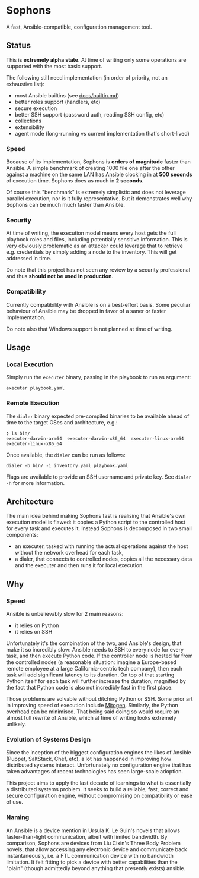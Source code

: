 # Sophons

A fast, Ansible-compatible, configuration management tool.

## Status

This is **extremely alpha state**. At time of writing only some operations are
supported with the most basic support.

The following still need implementation (in order of priority, not an exhaustive
list):
  * most Ansible builtins (see [docs/builtin.md](docs/builtin.md))
  * better roles support (handlers, etc)
  * secure execution
  * better SSH support (password auth, reading SSH config, etc)
  * collections
  * extensibility
  * agent mode (long-running vs current implementation that's short-lived)

### Speed

Because of its implementation, Sophons is **orders of magnitude** faster than
Ansible. A simple benchmark of creating 1000 file one after the other against a
machine on the same LAN has Ansible clocking in at **500 seconds** of execution
time. Sophons does as much in **2 seconds**.

Of course this "benchmark" is extremely simplistic and does not leverage
parallel execution, nor is it fully representative. But it demonstrates well why
Sophons can be much much faster than Ansible.

### Security

At time of writing, the execution model means every host gets the full playbook
roles and files, including potentially sensitive information. This is very
obviously problematic as an attacker could leverage that to retrieve e.g.
credentials by simply adding a node to the inventory. This will get addressed in
time.

Do note that this project has not seen any review by a security professional and
thus **should not be used in production**.

### Compatibility

Currently compatibility with Ansible is on a best-effort basis. Some peculiar
behaviour of Ansible may be dropped in favor of a saner or faster
implementation.

Do note also that Windows support is not planned at time of writing.

## Usage

### Local Execution

Simply run the `executer` binary, passing in the playbook to run as argument:

```shell
executer playbook.yaml
```

### Remote Execution

The `dialer` binary expected pre-compiled binaries to be available ahead of time
to the target OSes and architecture, e.g.:

```shell
❯ ls bin/
executer-darwin-arm64  executer-darwin-x86_64  executer-linux-arm64  executer-linux-x86_64
```

Once available, the `dialer` can be run as follows:

```shell
dialer -b bin/ -i inventory.yaml playbook.yaml
```

Flags are available to provide an SSH username and private key. See `dialer -h`
for more information.

## Architecture

The main idea behind making Sophons fast is realising that Ansible's own
execution model is flawed: it copies a Python script to the controlled host for
every task and executes it. Instead Sophons is decomposed in two small
components:
* an executer, tasked with running the actual operations against the host
  without the network overhead for each task,
* a dialer, that connects to controlled nodes, copies all the necessary data and
  the executer and then runs it for local execution.

## Why

### Speed

Ansible is unbelievably slow for 2 main reasons:
* it relies on Python
* it relies on SSH

Unfortunately it's the combination of the two, and Ansible's design, that make
it so incredibly slow: Ansible needs to SSH to every node for every task,
and then execute Python code. If the controller node is hosted far from the
controlled nodes (a reasonable situation: imagine a Europe-based remote employee
at a large California-centric tech company), then each task will add significant
latency to its duration. On top of that starting Python itself for each task
will further increase the duration, magnified by the fact that Python code is
also not incredibly fast in the first place.

Those problems are solvable without ditching Python or SSH. Some prior art in
improving speed of execution include
[Mitogen](https://mitogen.networkgenomics.com/ansible_detailed.html). Similarly,
the Python overhead can be minimised. That being said doing so would require an
almost full rewrite of Ansible, which at time of writing looks extremely
unlikely.

### Evolution of Systems Design

Since the inception of the biggest configuration engines the likes of Ansible
(Puppet, SaltStack, Chef, etc), a lot has happened in improving how distributed
systems interact. Unfortunately no configuration engine that has taken
advantages of recent technologies has seen large-scale adoption.

This project aims to apply the last decade of learnings to what is essentially a
distributed systems problem. It seeks to build a reliable, fast, correct and
secure configuration engine, without compromising on compatibility or ease of
use.

### Naming

An Ansible is a device mention in Ursula K. Le Guin's novels that allows
faster-than-light communication, albeit with limited bandwidth. By comparison,
Sophons are devices from Liu Cixin's Three Body Problem novels, that allow
accessing any electronic device and communicate back instantaneously, i.e. a FTL
communication device with no bandwidth limitation. It felt fitting to pick a
device with better capabilities than the "plain" (though admittedly beyond
anything that presently exists) ansible.
